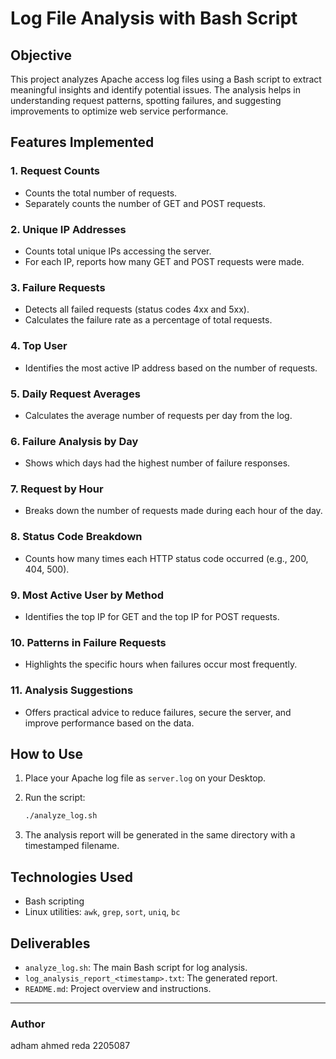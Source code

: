 # Log File Analysis with Bash Script

## Objective

This project analyzes Apache access log files using a Bash script to extract meaningful insights and identify potential issues. The analysis helps in understanding request patterns, spotting failures, and suggesting improvements to optimize web service performance.

## Features Implemented

### 1. Request Counts

* Counts the total number of requests.
* Separately counts the number of GET and POST requests.

### 2. Unique IP Addresses

* Counts total unique IPs accessing the server.
* For each IP, reports how many GET and POST requests were made.

### 3. Failure Requests

* Detects all failed requests (status codes 4xx and 5xx).
* Calculates the failure rate as a percentage of total requests.

### 4. Top User

* Identifies the most active IP address based on the number of requests.

### 5. Daily Request Averages

* Calculates the average number of requests per day from the log.

### 6. Failure Analysis by Day

* Shows which days had the highest number of failure responses.

### 7. Request by Hour

* Breaks down the number of requests made during each hour of the day.

### 8. Status Code Breakdown

* Counts how many times each HTTP status code occurred (e.g., 200, 404, 500).

### 9. Most Active User by Method

* Identifies the top IP for GET and the top IP for POST requests.

### 10. Patterns in Failure Requests

* Highlights the specific hours when failures occur most frequently.

### 11. Analysis Suggestions

* Offers practical advice to reduce failures, secure the server, and improve performance based on the data.

## How to Use

1. Place your Apache log file as `server.log` on your Desktop.
2. Run the script:

   ```bash
   ./analyze_log.sh
   ```
3. The analysis report will be generated in the same directory with a timestamped filename.

## Technologies Used

* Bash scripting
* Linux utilities: `awk`, `grep`, `sort`, `uniq`, `bc`

## Deliverables

* `analyze_log.sh`: The main Bash script for log analysis.
* `log_analysis_report_<timestamp>.txt`: The generated report.
* `README.md`: Project overview and instructions.



---

### Author
adham ahmed reda
2205087
